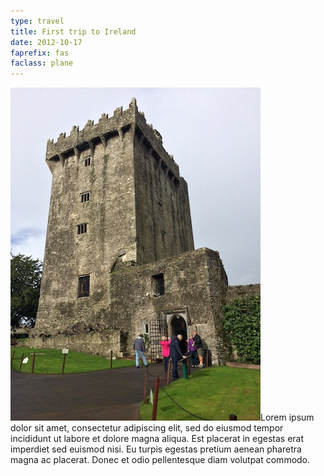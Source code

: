 ```yaml
---
type: travel
title: First trip to Ireland
date: 2012-10-17
faprefix: fas
faclass: plane
---
```

![Blarney Castle](../../src/img/events/ireland.jpeg)Lorem ipsum dolor sit amet, consectetur adipiscing elit, sed do eiusmod tempor incididunt ut labore et dolore magna aliqua. Est placerat in egestas erat imperdiet sed euismod nisi. Eu turpis egestas pretium aenean pharetra magna ac placerat. Donec et odio pellentesque diam volutpat commodo.